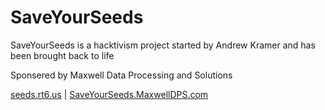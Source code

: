 # SaveYourSeeds
SaveYourSeeds is a hacktivism project started by Andrew Kramer and has been brought back to life

Sponsered by Maxwell Data Processing and Solutions

<a href="https://seeds.rt6.us">seeds.rt6.us</a> | <a href="https://SaveYourSeeds.MaxwellDPS.com">SaveYourSeeds.MaxwellDPS.com</a>
